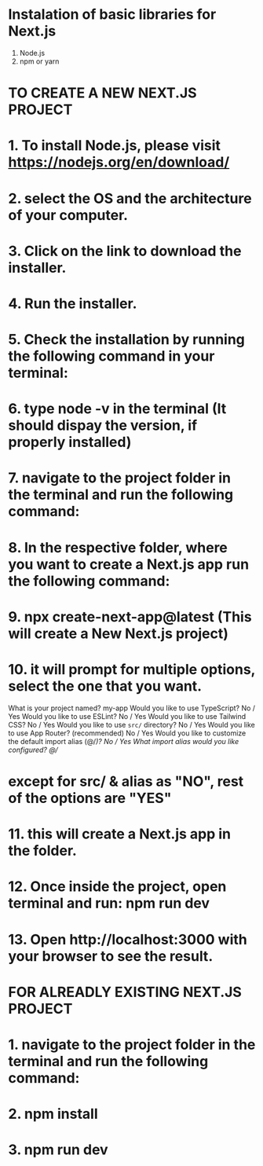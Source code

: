 # Instalation of basic libraries for Next.js 
1. Node.js
2. npm or yarn

# TO CREATE A NEW NEXT.JS PROJECT 
# 1. To install Node.js, please visit https://nodejs.org/en/download/
# 2. select the OS and the architecture of your computer.
# 3. Click on the link to download the installer.
# 4. Run the installer.
# 5. Check the installation by running the following command in your terminal:
# 6. type node -v in the terminal (It should dispay the version, if properly installed)
# 7. navigate to the project folder in the terminal and run the following command:
# 8. In the respective folder, where you want to create a Next.js app run the following command:
# 9. npx create-next-app@latest (This will create a New Next.js project)
# 10. it will prompt for multiple options, select the one that you want.

What is your project named? my-app
Would you like to use TypeScript? No / Yes
Would you like to use ESLint? No / Yes
Would you like to use Tailwind CSS? No / Yes
Would you like to use `src/` directory? No / Yes
Would you like to use App Router? (recommended) No / Yes
Would you like to customize the default import alias (@/*)? No / Yes
What import alias would you like configured? @/*
# except for src/ & alias as "NO", rest of the options are "YES"
# 11. this will create a Next.js app in the folder.
# 12. Once inside the project, open terminal and run: npm run dev 
# 13. Open http://localhost:3000 with your browser to see the result.

# FOR ALREADLY EXISTING NEXT.JS PROJECT
# 1. navigate to the project folder in the terminal and run the following command:
# 2. npm install 
# 3. npm run dev
